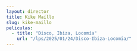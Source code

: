 ```yaml
---
layout: director
title: Kike Maíllo
slug: kike-maillo
peliculas:
  - title: "Disco, Ibiza, Locomía"
    url: "/lps/2025/01/24/Disco-Ibiza-Locomia/"
---
```

